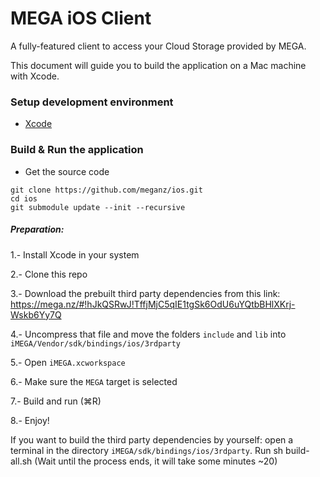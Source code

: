 MEGA iOS Client
===============

A fully-featured client to access your Cloud Storage provided by MEGA.

This document will guide you to build the application on a Mac machine with Xcode.

### Setup development environment

* [Xcode](https://itunes.apple.com/app/xcode/id497799835?mt=12)

### Build & Run the application

* Get the source code

```
git clone https://github.com/meganz/ios.git
cd ios
git submodule update --init --recursive
```

##### Preparation:
1.- Install Xcode in your system

2.- Clone this repo

3.- Download the prebuilt third party dependencies from this link: https://mega.nz/#!hJkQSRwJ!TffjMjC5qIE1tgSk6OdU6uYQtbBHlXKrj-Wskb6Yy7Q

4.- Uncompress that file and move the folders `include` and `lib` into `iMEGA/Vendor/sdk/bindings/ios/3rdparty`

5.- Open `iMEGA.xcworkspace`

6.- Make sure the `MEGA` target is selected

7.- Build and run (⌘R)

8.- Enjoy!

If you want to build the third party dependencies by yourself: open a terminal in the directory `iMEGA/sdk/bindings/ios/3rdparty`. Run sh build-all.sh (Wait until the process ends, it will take some minutes ~20)
